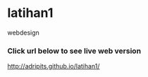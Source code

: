 # latihan1
webdesign

### Click url below to see live web version
http://adripits.github.io/latihan1/
